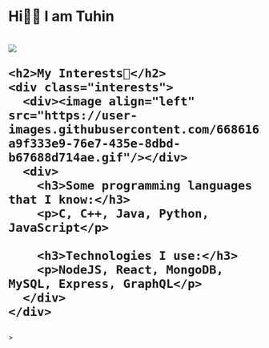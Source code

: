 <foreignObject width="100%" height="100%">
    <div xmlns="http://www.w3.org/1999/xhtml">
    <style>
      .interests {
        display: flex;
        justify-content: space-evenly;
      }
    </style>
    <h1>Hi👋🏼 I am Tuhin<h1>
    <img src="https://user-images.githubusercontent.com/66861616/134353949-cf8ef8d0-ba22-47fe-877d-e73c7991729a.png"/>

    <h2>My Interests🤗</h2>
    <div class="interests">
      <div><image align="left" src="https://user-images.githubusercontent.com/66861616/134354624-a9f333e9-76e7-435e-8dbd-b67688d714ae.gif"/></div>
      <div>
        <h3>Some programming languages that I know:</h3>
        <p>C, C++, Java, Python, JavaScript</p>

        <h3>Technologies I use:</h3>
        <p>NodeJS, React, MongoDB, MySQL, Express, GraphQL</p>
      </div>
    </div>
  </div>
</foreignObject>>
